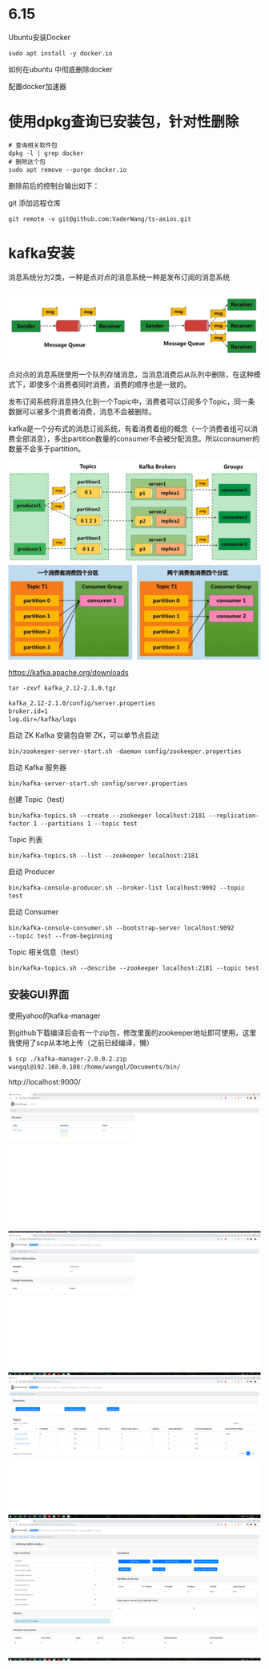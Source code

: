 # 6.15

Ubuntu安装Docker

```
sudo apt install -y docker.io
```

如何在ubuntu 中彻底删除docker

配置docker加速器

# 使用dpkg查询已安装包，针对性删除

```
# 查询相关软件包
dpkg -l | grep docker
# 删除这个包
sudo apt remove --purge docker.io
```

删除前后的控制台输出如下：

git 添加远程仓库

```
git remote -v git@github.com:VaderWang/ts-axios.git
```

# kafka安装

消息系统分为2类，一种是点对点的消息系统一种是发布订阅的消息系统

![](./image/Screenshot-04.png)


点对点的消息系统使用一个队列存储消息，当消息消费后从队列中删除，在这种模式下，即使多个消费者同时消费，消费的顺序也是一致的。

发布订阅系统将消息持久化到一个Topic中，消费者可以订阅多个Topic，同一条数据可以被多个消费者消费，消息不会被删除。

kafka是一个分布式的消息订阅系统，有着消费着组的概念（一个消费者组可以消费全部消息），多出partition数量的consumer不会被分配消息。所以consumer的数量不会多于partition。

![](./image/Screenshot-05.png)
![](./image/Screenshot-06.png)

https://kafka.apache.org/downloads

```shell
tar -zxvf kafka_2.12-2.1.0.tgz
```

```
kafka_2.12-2.1.0/config/server.properties
broker.id=1
log.dir=/kafka/logs
```

启动 ZK Kafka 安装包自带 ZK，可以单节点启动

```shell
bin/zookeeper-server-start.sh -daemon config/zookeeper.properties
```

启动 Kafka 服务器

```
bin/kafka-server-start.sh config/server.properties
```

创建 Topic（test）

```
bin/kafka-topics.sh --create --zookeeper localhost:2181 --replication-factor 1 --partitions 1 --topic test
```

Topic 列表 

```
bin/kafka-topics.sh --list --zookeeper localhost:2181
```

启动 Producer 

```
bin/kafka-console-producer.sh --broker-list localhost:9092 --topic test
```

启动 Consumer

```
bin/kafka-console-consumer.sh --bootstrap-server localhost:9092
--topic test --from-beginning
```

Topic 相关信息（test）

```
bin/kafka-topics.sh --describe --zookeeper localhost:2181 --topic test
```



## 安装GUI界面

使用yahoo的kafka-manager

到github下载编译后会有一个zip包，修改里面的zookeeper地址即可使用，这里我使用了scp从本地上传（之前已经编译，懒）

```shell
$ scp ./kafka-manager-2.0.0.2.zip wangql@192.168.0.108:/home/wangql/Documents/bin/
```

http://localhost:9000/

![](./image/Screenshot-00.png)
![](./image/Screenshot-01.png)
![](./image/Screenshot-02.png)
![](./image/Screenshot-03.png)



